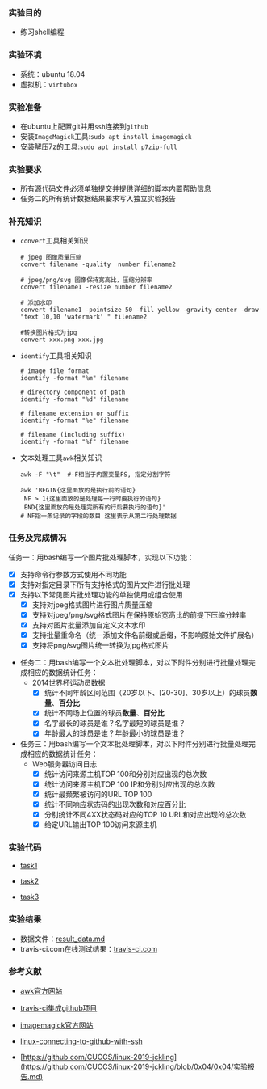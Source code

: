 ### 实验目的

+ 练习shell编程

### 实验环境

+ 系统：ubuntu 18.04
+ 虚拟机：`virtubox`

### 实验准备

+ 在ubuntu上配置git并用`ssh`连接到`github`
+ 安装`ImageMagick`工具:`sudo apt install imagemagick` 
+ 安装解压7z的工具:`sudo apt install p7zip-full`

### 实验要求

- 所有源代码文件必须单独提交并提供详细的脚本内置帮助信息
- 任务二的所有统计数据结果要求写入独立实验报告

### 补充知识

+ `convert`工具相关知识

  ```shell
  # jpeg 图像质量压缩
  convert filename -quality  number filename2
  
  # jpeg/png/svg 图像保持宽高比，压缩分辨率
  convert filename1 -resize number filename2
  
  # 添加水印
  convert filename1 -pointsize 50 -fill yellow -gravity center -draw "text 10,10 'watermark' " filename2
  
  #转换图片格式为jpg
  convert xxx.png xxx.jpg
  ```

+ `identify`工具相关知识

  ```shell
  # image file format 
  identify -format "%m" filename
  
  # directory component of path
  identify -format "%d" filename
  
  # filename extension or suffix
  identify -format "%e" filename
  
  # filename (including suffix)
  identify -format "%f" filename
  ```

+ 文本处理工具`awk`相关知识

  ```shell
  awk -F "\t"  #-F相当于内置变量FS, 指定分割字符
  
  awk 'BEGIN{这里面放的是执行前的语句} 
   NF > 1{这里面放的是处理每一行时要执行的语句} 
   END{这里面放的是处理完所有的行后要执行的语句}'
  # NF指一条记录的字段的数目 这里表示从第二行处理数据
  ```

### 任务及完成情况

任务一：用bash编写一个图片批处理脚本，实现以下功能：

- [x] 支持命令行参数方式使用不同功能
- [x] 支持对指定目录下所有支持格式的图片文件进行批处理
- [x] 支持以下常见图片批处理功能的单独使用或组合使用
  - [x] 支持对jpeg格式图片进行图片质量压缩
  - [x] 支持对jpeg/png/svg格式图片在保持原始宽高比的前提下压缩分辨率
  - [x] 支持对图片批量添加自定义文本水印
  - [x] 支持批量重命名（统一添加文件名前缀或后缀，不影响原始文件扩展名）
  - [x] 支持将png/svg图片统一转换为jpg格式图片

- 任务二：用bash编写一个文本批处理脚本，对以下附件分别进行批量处理完成相应的数据统计任务：
  - 2014世界杯运动员数据
    - [x] 统计不同年龄区间范围（20岁以下、[20-30]、30岁以上）的球员**数量**、**百分比**
    - [x] 统计不同场上位置的球员**数量**、**百分比**
    - [x] 名字最长的球员是谁？名字最短的球员是谁？
    - [x] 年龄最大的球员是谁？年龄最小的球员是谁？

- 任务三：用bash编写一个文本批处理脚本，对以下附件分别进行批量处理完成相应的数据统计任务：
  - Web服务器访问日志
    - [x] 统计访问来源主机TOP 100和分别对应出现的总次数
    - [x] 统计访问来源主机TOP 100 IP和分别对应出现的总次数
    - [x] 统计最频繁被访问的URL TOP 100
    - [x] 统计不同响应状态码的出现次数和对应百分比
    - [x] 分别统计不同4XX状态码对应的TOP 10 URL和对应出现的总次数
    - [x] 给定URL输出TOP 100访问来源主机

### 实验代码

+ [task1](./tasks/imageProcessing.sh)

+ [task2](./tasks/task2.sh)
+ [task3](./tasks/wblog.sh)

### 实验结果

+ 数据文件：[result_data.md](./result_data.md)
+ travis-ci.com在线测试结果：[travis-ci.com]( https://travis-ci.com/github/kate123wong/linux-2020-kate123wong/builds/164869188 )

### 参考文献

+ [awk官方网站](https://www.runoob.com/linux/linux-comm-awk.html )
+ [travis-ci集成github项目]( https://www.cnblogs.com/morang/p/7228488.html )
+  [imagemagick官方网站](http://www.imagemagick.org/script/command-line-tools.php )

+  [linux-connecting-to-github-with-ssh]( https://help.github.com/en/github/authenticating-to-github/connecting-to-github-with-ssh  )

+  [https://github.com/CUCCS/linux-2019-jckling](https://github.com/CUCCS/linux-2019-jckling/blob/0x04/0x04/实验报告.md) 